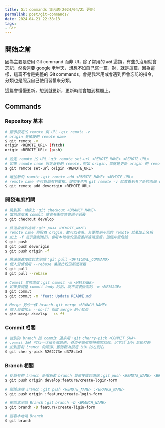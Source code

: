 ```yaml
---
title: Git commands 集合處(2024/04/21 更新)
permalink: post/git-commands/
date: 2024-04-21 22:38:13
tags:
- Git
---
```


## 開始之前

因為主要是使用 Git command 而非 UI，除了常用的 `add` 這類，有些久沒用就會忘記，然後還要 google 老半天，想想不如自己寫一篇，對，就是這篇。因為這樣，這篇不會是完整的 Git commands，會是我常用或會遇到但會忘記的指令，分類也是照我自己使用習慣來分類。

這篇會慢慢更新，想到就更新，更新時間會加到標題上。

## Commands

### Repository 基本

```bash
# 顯示設定的 remote 與 URL：git remote -v
# origin 是預設的 remote name
$ git remote -v
origin <REMOTE_URL> (fetch)
origin <REMOTE_URL> (push)

# 設定 remote 的 URL：git remote set-url <REMOTE_NAME> <REMOTE_URL>
# 如果 remote name 設定既有的 remote，例如 origin，那就是更新 origin 的 remote url
$ git remote set-url origin <REMOTE_URL>

# 增加新的 remote：git remote add <REMOTE_NAME> <REMOTE_URL>
# remote name 不可與既有的重複。增加後使用 git remote -v 就會看到多了新的兩個 remote（fetch 跟 push）
$ git remote add devorigin <REMOTE_URL>
```

### 開發進度相關

```bash
# 跳到某一條線上：git checkout <BRANCH_NAME>
# 當前進度未 commit 或者有衝突時會跳不過去
$ git checkout develop

# 將進度推到遠端：git push <REMOTE_NAME>
# remote name 預設為 origin，故可以省略。若要推到不同的 remote 就要加上名稱
# 加上 -f 表示強制推扣，會用本地端的進度蓋掉遠端進度，這個非常危險
$ git push
$ git push devorigin
$ git push origin -f

# 將遠端進度拉到本地端：git pull <OPTIONAL_COMMAND>
# 個人習慣使用 --rebase 讓線比較沒那麼複雜
$ git pull
$ git pull --rebase

# Commit 當前進度：git commit -m <MESSAGE>
# 如果要調整 commit body 的話，就不需要後面的 -m <MESSAGE>
$ git commit
$ git commit -m 'feat: Update README.md'

# Merge 另外一條 branch：git merge <BRANCH_NAME>
# 個人習慣加上 --no-ff 保留 merge 的小耳朵
$ git merge develop --no-ff
```

### Commit 相關

```bash
# 從別的 branch 撿 commit 過來用：git cherry-pick <COMMIT_SHA>
# commit SHA 可以一次撿多個過來，各自中間用空格隔開就好。以下的 SHA 是亂打的
# 加到當前 branch 的順序，舊到新為設定 SHA 的左到右
$ git cherry-pick 5262773e d378c4e3
```

### Branch 相關

```bash
# 從既有的 branch 新增新的 branch 並直接推到遠端：git push <REMOTE_NAME> <BRANCH_NAME>:<NEW_BRANCH_NAME>
$ git push origin develop:feature/create-login-form

# 刪除遠端 Branch：git push <REMOTE_NAME> :<BRANCH_NAME>
$ git push origin :feature/create-login-form

# 刪除本地端 Branch：git branch -D <BRANCH_NAME>
$ git branch -D feature/create-ligin-form

# 查看本地端 Branch
$ git branch
```
